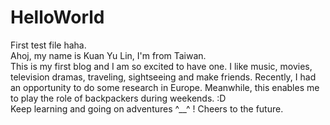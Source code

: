 # HelloWorld
First test file haha. <br>
Ahoj, my name is Kuan Yu Lin, I'm from Taiwan. <br>
This is my first blog and I am so excited to have one.
I like music, movies, television dramas, traveling, sightseeing and make friends.
Recently, I had an opportunity to do some research in Europe.
Meanwhile, this enables me to play the role of backpackers during weekends. :D
<br>
Keep learning and going on adventures ^__^ !
Cheers to the future.

